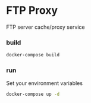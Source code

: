 # FTP Proxy

FTP server cache/proxy service


### build
```bash
docker-compose build
```

### run
Set your environment variables
```bash
docker-compose up -d
```
